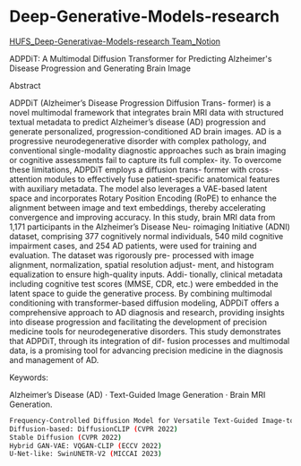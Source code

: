 # Deep-Generative-Models-research


[HUFS_Deep-Generativae-Models-research Team_Notion](https://www.notion.so/10b0afd4e0c58027a322f0ae2744d80e)


ADPDiT: A Multimodal Diffusion Transformer 
for Predicting Alzheimer's Disease Progression and Generating Brain Image


Abstract 


ADPDiT (Alzheimer’s Disease Progression Diffusion Trans-
former) is a novel multimodal framework that integrates brain MRI data
with structured textual metadata to predict Alzheimer’s disease (AD)
progression and generate personalized, progression-conditioned AD brain
images. AD is a progressive neurodegenerative disorder with complex
pathology, and conventional single-modality diagnostic approaches such
as brain imaging or cognitive assessments fail to capture its full complex-
ity. To overcome these limitations, ADPDiT employs a diffusion trans-
former with cross-attention modules to effectively fuse patient-specific
anatomical features with auxiliary metadata. The model also leverages
a VAE-based latent space and incorporates Rotary Position Encoding
(RoPE) to enhance the alignment between image and text embeddings,
thereby accelerating convergence and improving accuracy. In this study,
brain MRI data from 1,171 participants in the Alzheimer’s Disease Neu-
roimaging Initiative (ADNI) dataset, comprising 377 cognitively normal
individuals, 540 mild cognitive impairment cases, and 254 AD patients,
were used for training and evaluation. The dataset was rigorously pre-
processed with image alignment, normalization, spatial resolution adjust-
ment, and histogram equalization to ensure high-quality inputs. Addi-
tionally, clinical metadata including cognitive test scores (MMSE, CDR,
etc.) were embedded in the latent space to guide the generative process.
By combining multimodal conditioning with transformer-based diffusion
modeling, ADPDiT offers a comprehensive approach to AD diagnosis and
research, providing insights into disease progression and facilitating the
development of precision medicine tools for neurodegenerative disorders.
This study demonstrates that ADPDiT, through its integration of dif-
fusion processes and multimodal data, is a promising tool for advancing
precision medicine in the diagnosis and management of AD.



Keywords:

Alzheimer’s Disease (AD) · Text-Guided Image Generation
· Brain MRI Generation.

```bash
Frequency-Controlled Diffusion Model for Versatile Text-Guided Image-to-Image Translation (AAAI 2024)
Diffusion-based: DiffusionCLIP (CVPR 2022)
Stable Diffusion (CVPR 2022)
Hybrid GAN-VAE: VQGAN-CLIP (ECCV 2022)
U-Net-like: SwinUNETR-V2 (MICCAI 2023)
```
